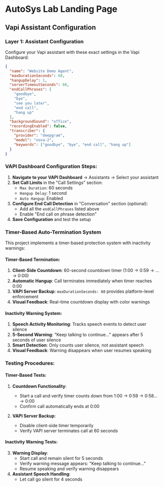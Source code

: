 # AutoSys Lab Landing Page

## Vapi Assistant Configuration

### Layer 1: Assistant Configuration
Configure your Vapi assistant with these exact settings in the Vapi Dashboard:

```json
{
  "name": "Website Demo Agent",
  "maxDurationSeconds": 60,
  "hangupDelay": 1,
  "serverTimeoutSeconds": 60,
  "endCallPhrases": [
    "goodbye",
    "bye",
    "see you later",
    "end call",
    "hang up"
  ],
  "backgroundSound": "office",
  "recordingEnabled": false,
  "transcriber": {
    "provider": "deepgram",
    "model": "nova-2",
    "keywords": ["goodbye", "bye", "end call", "hang up"]
  }
}
```

### VAPI Dashboard Configuration Steps:

1. **Navigate to your VAPI Dashboard** → Assistants → Select your assistant
2. **Set Call Limits** in the "Call Settings" section:
   - `Max Duration`: 60 seconds
   - `Hangup Delay`: 1 second
   - `Auto Hangup`: Enabled
3. **Configure End Call Detection** in "Conversation" section (optional):
   - Add all the `endCallPhrases` listed above
   - Enable "End call on phrase detection"
4. **Save Configuration** and test the setup

### Timer-Based Auto-Termination System
This project implements a timer-based protection system with inactivity warnings:

#### Timer-Based Termination:
1. **Client-Side Countdown**: 60-second countdown timer (1:00 → 0:59 → ... → 0:00)
2. **Automatic Hangup**: Call terminates immediately when timer reaches 0:00
3. **VAPI Server Backup**: `maxDurationSeconds: 60` provides platform-level enforcement
4. **Visual Feedback**: Real-time countdown display with color warnings

#### Inactivity Warning System:
1. **Speech Activity Monitoring**: Tracks speech events to detect user silence
2. **5-Second Warning**: "Keep talking to continue..." appears after 5 seconds of user silence
3. **Smart Detection**: Only counts user silence, not assistant speech
4. **Visual Feedback**: Warning disappears when user resumes speaking

### Testing Procedures:

#### Timer-Based Tests:
1. **Countdown Functionality**:
   - Start a call and verify timer counts down from 1:00 → 0:59 → 0:58... → 0:00
   - Confirm call automatically ends at 0:00

2. **VAPI Server Backup**:
   - Disable client-side timer temporarily
   - Verify VAPI server terminates call at 60 seconds

#### Inactivity Warning Tests:
3. **Warning Display**:
   - Start call and remain silent for 5 seconds
   - Verify warning message appears: "Keep talking to continue..."
   - Resume speaking and verify warning disappears
4. **Assistant Speech Handling**:
   - Let call go silent for 4 seconds

